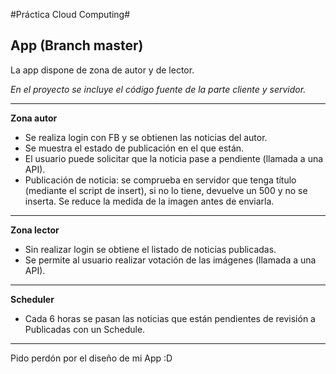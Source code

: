 #Práctica Cloud Computing#

**App (Branch master)**
--

La app dispone de zona de autor y de lector.

*En el proyecto se incluye el código fuente de la parte cliente y servidor.*

---

**Zona autor**

* Se realiza login con FB y se obtienen las noticias del autor.
* Se muestra el estado de publicación en el que están.
* El usuario puede solicitar que la noticia pase a pendiente (llamada a una API).
* Publicación de noticia: se comprueba en servidor que tenga título (mediante el script de insert), si no lo tiene, devuelve un 500 y no se inserta. Se reduce la medida de la imagen antes de enviarla.

---


**Zona lector**

* Sin realizar login se obtiene el listado de noticias publicadas.
* Se permite al usuario realizar votación de las imágenes (llamada a una API).

---


**Scheduler**

* Cada 6 horas se pasan las noticias que están pendientes de revisión a Publicadas con un Schedule.

---
Pido perdón por el diseño de mi App :D


